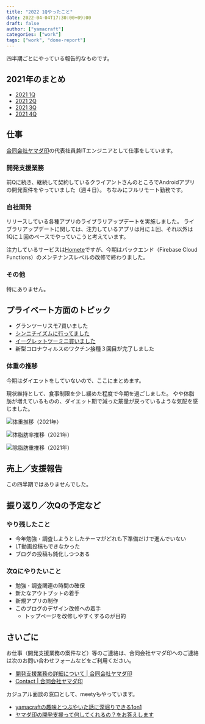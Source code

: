 ```yaml
---
title: "2022 1Qやったこと"
date: 2022-04-04T17:30:00+09:00
draft: false
author: ["yamacraft"]
categories: ["work"]
tags: ["work", "done-report"]
---
```


四半期ごとにやっている報告的なものです。

## 2021年のまとめ

* [2021 1Q](/note/yamacraft-2021-1q-done/)
* [2021 2Q](/note/yamacraft-2021-2q-done/)
* [2021 3Q](/note/yamacraft-2021-3q-done/)
* [2021 4Q](/note/yamacraft-2021-4q-done/)

## 仕事

[合同会社ヤマダ印](https://yamadajirushi.co.jp/)の代表社員兼ITエンジニアとして仕事をしています。

### 開発支援業務

前Qに続き、継続して契約しているクライアントさんのところでAndroidアプリの開発案件をやっていました（週４日）。
ちなみにフルリモート勤務です。

### 自社開発

リリースしている各種アプリのライブラリアップデートを実施しました。
ライブラリアップデートに関しては、注力しているアプリは月に１回、それ以外は1Qに１回のペースでやっていこうと考えています。

注力しているサービスは[Homete](https://homete.yamaglo.jp/)ですが、今期はバックエンド（Firebase Cloud Functions）のメンテナンスレベルの改修で終わりました。

### その他

特にありません。

## プライベート方面のトピック

* グランツーリスモ7買いました
* [シンニチイズムに行ってました](https://twitter.com/yamacraft/status/1510408404975583232)
* [イーグレットツーミニ買いました](https://twitter.com/yamacraft/status/1499174446086561794)
* 新型コロナウィルスのワクチン接種３回目が完了しました

### 体重の推移

今期はダイエットをしていないので、ここにまとめます。

現状維持として、食事制限を少し緩めた程度で今期を過ごしました。
やや体脂肪が増えているものの、ダイエット期で減った筋量が戻っているような気配を感じました。

![体重推移（2021年）](/note/image/yamacraft-2022-1q-done/year_chart_weight.png)

![体脂肪率推移（2021年）](/note/image/yamacraft-2022-1q-done/year_chart_bfp.png)

![除脂肪重推移（2021年）](/note/image/yamacraft-2022-1q-done/year_chart_lbm.png)

## 売上／支援報告

この四半期ではありませんでした。

## 振り返り／次Qの予定など

### やり残したこと

* 今年勉強・調査しようとしたテーマがどれも下準備だけで進んでいない
* LT動画投稿もできなかった
* ブログの投稿も鈍化しつつある

### 次Qにやりたいこと

* 勉強・調査関連の時間の確保
* 新たなアウトプットの着手
* 新規アプリの制作
* このブログのデザイン改修への着手
  + トップページを改修しやすくするのが目的

## さいごに

お仕事（開発支援業務の案件など）等のご連絡は、合同会社ヤマダ印へのご連絡は次のお問い合わせフォームなどをご利用ください。

* [開発支援業務の詳細について \| 合同会社ヤマダ印](https://yamadajirushi.co.jp/development-support-detail/)
* [Contact \| 合同会社ヤマダ印](https://yamadajirushi.co.jp/contact/)

カジュアル面談の窓口として、meetyもやっています。

* [yamacraftの趣味とつぶやいた話に深堀りできる1on1](https://meety.net/matches/iTroNLuBJEIr)
* [ヤマダ印の開発支援って何してくれるの？をお答えします](https://meety.net/matches/iTroNLuBJEIr)
